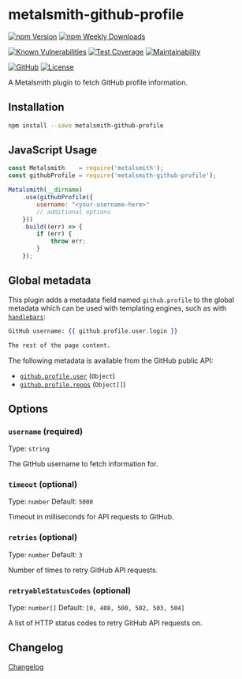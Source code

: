 # metalsmith-github-profile

[![npm Version](https://badgen.net/npm/v/metalsmith-github-profile?icon=npm)](https://www.npmjs.com/package/metalsmith-github-profile)
[![npm Weekly Downloads](https://badgen.net/npm/dw/metalsmith-github-profile)](https://www.npmjs.com/package/metalsmith-github-profile)

[![Known Vulnerabilities](https://snyk.io/test/npm/metalsmith-github-profile/badge.svg)](https://snyk.io/test/npm/metalsmith-github-profile)
[![Test Coverage](https://badgen.net/codecov/c/github/emmercm/metalsmith-github-profile/main?icon=codecov)](https://codecov.io/gh/emmercm/metalsmith-github-profile)
[![Maintainability](https://badgen.net/codeclimate/maintainability/emmercm/metalsmith-github-profile?icon=codeclimate)](https://codeclimate.com/github/emmercm/metalsmith-github-profile/maintainability)

[![GitHub](https://badgen.net/badge/emmercm/metalsmith-github-profile/purple?icon=github)](https://github.com/emmercm/metalsmith-github-profile)
[![License](https://badgen.net/github/license/emmercm/metalsmith-github-profile?color=grey)](https://github.com/emmercm/metalsmith-github-profile/blob/main/LICENSE)

A Metalsmith plugin to fetch GitHub profile information.

## Installation

```bash
npm install --save metalsmith-github-profile
```

## JavaScript Usage

```javascript
const Metalsmith    = require('metalsmith');
const githubProfile = require('metalsmith-github-profile');

Metalsmith(__dirname)
    .use(githubProfile({
        username: "<your-username-here>"
        // additional options
    }))
    .build((err) => {
        if (err) {
            throw err;
        }
    });
```

## Global metadata

This plugin adds a metadata field named `github.profile` to the global metadata which can be used with templating engines, such as with [`handlebars`](https://www.npmjs.com/package/handlebars):

```handlebars
GitHub username: {{ github.profile.user.login }}

The rest of the page content.
```

The following metadata is available from the GitHub public API:

- [`github.profile.user`](https://docs.github.com/en/rest/reference/users#get-a-user) (`Object`)
- [`github.profile.repos`](https://docs.github.com/en/rest/reference/repos#list-repositories-for-a-user) (`Object[]`)

## Options

### `username` (required)

Type: `string`

The GitHub username to fetch information for.

### `timeout` (optional)

Type: `number` Default: `5000`

Timeout in milliseconds for API requests to GitHub.

### `retries` (optional)

Type: `number` Default: `3`

Number of times to retry GitHub API requests.

### `retryableStatusCodes` (optional)

Type: `number[]` Default: `[0, 408, 500, 502, 503, 504]`

A list of HTTP status codes to retry GitHub API requests on.

## Changelog

[Changelog](./CHANGELOG.md)
